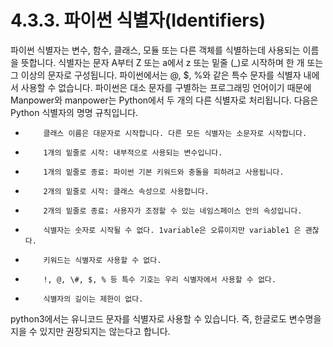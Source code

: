# 4.3.3.     파이썬 식별자\(Identifiers\)

  
파이썬 식별자는 변수, 함수, 클래스, 모듈 또는 다른 객체를 식별하는데 사용되는 이름을 뜻합니다. 식별자는 문자 A부터 Z 또는 a에서 z 또는 밑줄 \(\_\)로 시작하며 한 개 또는 그 이상의 문자로 구성됩니다. 파이썬에서는 @, $, %와 같은 특수 문자를 식별자 내에서 사용할 수 없습니다. 파이썬은 대소 문자를 구별하는 프로그래밍 언어이기 때문에 Manpower와 manpower는 Python에서 두 개의 다른 식별자로 처리됩니다. 다음은 Python 식별자의 명명 규칙입니다.

*         클래스 이름은 대문자로 시작합니다. 다른 모든 식별자는 소문자로 시작합니다.
*         1개의 밑줄로 시작: 내부적으로 사용되는 변수입니다.
*         1개의 밑줄로 종료: 파이썬 기본 키워드와 충돌을 피하려고 사용됩니다.
*         2개의 밑줄로 시작: 클래스 속성으로 사용합니다.
*         2개의 밑줄로 종료: 사용자가 조정할 수 있는 네임스페이스 안의 속성입니다.
*         식별자는 숫자로 시작될 수 없다. 1variable은 오류이지만 variable1 은 괜찮다.
*         키워드는 식별자로 사용할 수 없다.
*         !, @, \#, $, % 등 특수 기호는 우리 식별자에서 사용할 수 없다.
*         식별자의 길이는 제한이 없다.

python3에서는 유니코드 문자를 식별자로 사용할 수 있습니다. 즉, 한글로도 변수명을 지을 수 있지만 권장되지는 않는다고 합니다.


